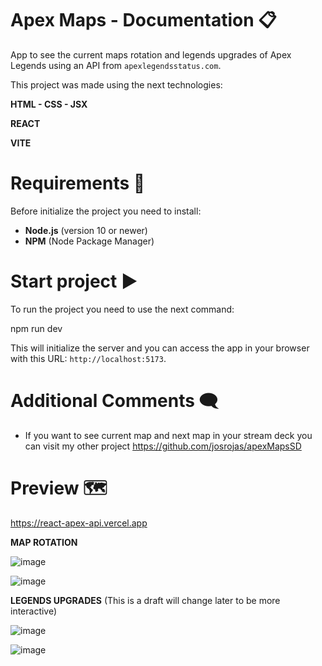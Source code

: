 # Apex Maps - Documentation 📋

App to see the current maps rotation and legends upgrades of Apex Legends using an API from `apexlegendsstatus.com`.

This project was made using the next technologies:

**HTML - CSS - JSX**

**REACT**

**VITE**

# Requirements 🔎

Before initialize the project you need to install:

- **Node.js** (version 10 or newer)
- **NPM** (Node Package Manager)

# Start project ▶️

To run the project you need to use the next command:

npm run dev

This will initialize the server and you can access the app in your browser with this URL: `http://localhost:5173`. 

# Additional Comments 🗨
- If you want to see current map and next map in your stream deck you can visit my other project https://github.com/josrojas/apexMapsSD

# Preview 🗺

https://react-apex-api.vercel.app

**MAP ROTATION**

![image](https://github.com/josrojas/ReactApexApi/assets/73319827/f4f06e54-2e2a-45be-891d-60768f4c6810)

![image](https://github.com/josrojas/ReactApexApi/assets/73319827/db038de1-b991-40e2-85ea-cf7edd5e1ba0)


**LEGENDS UPGRADES** (This is a draft will change later to be more interactive)

![image](https://github.com/josrojas/ReactApexApi/assets/73319827/47b9d98e-3e27-4c95-8c0a-0bde1a7294cc)

![image](https://github.com/josrojas/ReactApexApi/assets/73319827/f953dcd5-50f7-4e29-b511-61d91924dd34)



